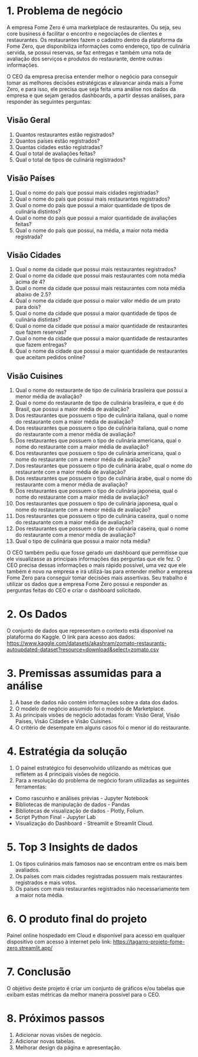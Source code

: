 # 1. Problema de negócio

A empresa Fome Zero é uma marketplace de restaurantes. Ou seja, seu core
business é facilitar o encontro e negociações de clientes e restaurantes. Os
restaurantes fazem o cadastro dentro da plataforma da Fome Zero, que disponibiliza
informações como endereço, tipo de culinária servida, se possui reservas, se faz
entregas e também uma nota de avaliação dos serviços e produtos do restaurante,
dentre outras informações.

O CEO da empresa precisa entender melhor o negócio para conseguir tomar as melhores decisões estratégicas 
e alavancar ainda mais a Fome Zero, e para isso, ele precisa que seja feita uma análise nos dados da
empresa e que sejam gerados dashboards, a partir dessas análises, para responder
às seguintes perguntas:

## Visão Geral

1. Quantos restaurantes estão registrados?
2. Quantos países estão registrados?
3. Quantas cidades estão registradas?
4. Qual o total de avaliações feitas?
5. Qual o total de tipos de culinária registrados?

## Visão Países

1. Qual o nome do país que possui mais cidades registradas?
2. Qual o nome do país que possui mais restaurantes registrados?
3. Qual o nome do país que possui a maior quantidade de tipos de culinária
distintos?
4. Qual o nome do país que possui a maior quantidade de avaliações feitas?
5. Qual o nome do país que possui, na média, a maior nota média registrada?

## Visão Cidades

1. Qual o nome da cidade que possui mais restaurantes registrados?
2. Qual o nome da cidade que possui mais restaurantes com nota média acima de
4?
3. Qual o nome da cidade que possui mais restaurantes com nota média abaixo de
2.5?
4. Qual o nome da cidade que possui o maior valor médio de um prato para dois?
5. Qual o nome da cidade que possui a maior quantidade de tipos de culinária
distintas?
6. Qual o nome da cidade que possui a maior quantidade de restaurantes que fazem
reservas?
7. Qual o nome da cidade que possui a maior quantidade de restaurantes que fazem
entregas?
8. Qual o nome da cidade que possui a maior quantidade de restaurantes que
aceitam pedidos online?

## Visão Cuisines

1. Qual o nome do restaurante de tipo de culinária brasileira que possui a menor
média de avaliação?
2. Qual o nome do restaurante de tipo de culinária brasileira, e que é do Brasil, que
possui a maior média de avaliação?
3. Dos restaurantes que possuem o tipo de culinária italiana, qual o nome do
restaurante com a maior média de avaliação?
4. Dos restaurantes que possuem o tipo de culinária italiana, qual o nome do
restaurante com a menor média de avaliação?
5. Dos restaurantes que possuem o tipo de culinária americana, qual o nome do
restaurante com a maior média de avaliação?
6. Dos restaurantes que possuem o tipo de culinária americana, qual o nome do
restaurante com a menor média de avaliação?
7. Dos restaurantes que possuem o tipo de culinária árabe, qual o nome do
restaurante com a maior média de avaliação?
8. Dos restaurantes que possuem o tipo de culinária árabe, qual o nome do
restaurante com a menor média de avaliação?
9. Dos restaurantes que possuem o tipo de culinária japonesa, qual o nome do
restaurante com a maior média de avaliação?
10. Dos restaurantes que possuem o tipo de culinária japonesa, qual o nome do
restaurante com a menor média de avaliação?
11. Dos restaurantes que possuem o tipo de culinária caseira, qual o nome do
restaurante com a maior média de avaliação?
12. Dos restaurantes que possuem o tipo de culinária caseira, qual o nome do
restaurante com a menor média de avaliação?
13. Qual o tipo de culinária que possui a maior nota média?

O CEO também pediu que fosse gerado um dashboard que permitisse que ele
visualizasse as principais informações das perguntas que ele fez. O CEO precisa
dessas informações o mais rápido possível, uma vez que ele também é novo na
empresa e irá utilizá-las para entender melhor a empresa Fome Zero para conseguir
tomar decisões mais assertivas.
Seu trabalho é utilizar os dados que a empresa Fome Zero possui e responder as
perguntas feitas do CEO e criar o dashboard solicitado.

# 2. Os Dados

O conjunto de dados que representam o contexto está disponível na plataforma do
Kaggle. O link para acesso aos dados:
https://www.kaggle.com/datasets/akashram/zomato-restaurants-autoupdated-dataset?resource=download&select=zomato.csv

# 3. Premissas assumidas para a análise

1. A base de dados não contém informações sobre a data dos dados.
2. O modelo de negócio assumido foi o modelo de Marketplace.
3. As principais visões de negócio adotadas foram: Visão Geral, Visão Países, Visão Cidades e Visão Cuisines.
4. O critério de desempate em alguns casos foi o menor id do restaurante.

# 4. Estratégia da solução

1. O painel estratégico foi desenvolvido utilizando as métricas que refletem as 4 principais visões de negócio.
2. Para a resolução do problema de negócio foram utilizadas as seguintes ferramentas:
  - Como rascunho e análises prévias - Jupyter Notebook
  - Bibliotecas de manipulação de dados - Pandas
  - Bibliotecas de visualização de dados - Plotly, Folium.
  - Script Python Final - Jupyter Lab
  - Visualização do Dashboard - Streamlit e Streamlit Cloud.

# 5. Top 3 Insights de dados

1. Os tipos culinários mais famosos nao se encontram entre os mais bem avaliados.
2. Os países com mais cidades registradas possuem mais restaurantes registrados e mais votos.
3. Os países com mais restaurantes registrados não necessariamente tem a maior nota média.

# 6. O produto final do projeto

Painel online hospedado em Cloud e disponível para acesso em qualquer dispositivo com acesso à internet pelo link:
https://tagarro-projeto-fome-zero.streamlit.app/

# 7. Conclusão

O objetivo deste projeto é criar um conjunto de gráficos e/ou tabelas que exibam estas métricas da melhor maneira possível para o CEO.

# 8. Próximos passos

1. Adicionar novas visões de negócio.
2. Adicionar novas tabelas.
3. Melhorar design da página e apresentação.
